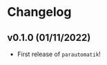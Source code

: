 # Changelog

<!--next-version-placeholder-->

## v0.1.0 (01/11/2022)

- First release of `parautomatik`!